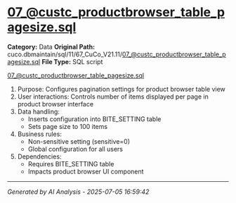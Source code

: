 # 07_@custc_productbrowser_table_pagesize.sql

**Category:** Data
**Original Path:** cuco.dbmaintain/sql/11/67_CuCo_V21.11/07_@custc_productbrowser_table_pagesize.sql
**File Type:** SQL script

07_@custc_productbrowser_table_pagesize.sql
1. Purpose: Configures pagination settings for product browser table view
2. User interactions: Controls number of items displayed per page in product browser interface
3. Data handling: 
   - Inserts configuration into BITE_SETTING table
   - Sets page size to 100 items
4. Business rules:
   - Non-sensitive setting (sensitive=0)
   - Global configuration for all users
5. Dependencies:
   - Requires BITE_SETTING table
   - Impacts product browser UI component

---
*Generated by AI Analysis - 2025-07-05 16:59:42*
